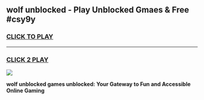 
## wolf unblocked - Play Unblocked Gmaes & Free #csy9y
<h3>
<a href="https://news.freeplayer.one?title=wolf_unblocked&ref=03M">CLICK TO PLAY</a></h3>
<hr>

<h3>
<a href="https://news.freeplayer.one?title=wolf_unblocked&ref=03M">CLICK 2 PLAY</a>
  
</h3>

<a href="https://news.freeplayer.one?title=wolf_unblocked&ref=03M"><img src="https://clearcache.store/games.png"></a>


**wolf unblocked games unblocked: Your Gateway to Fun and Accessible Online Gaming**
